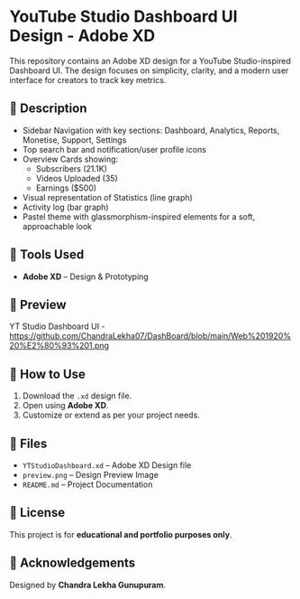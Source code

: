 # YouTube Studio Dashboard UI Design - Adobe XD

This repository contains an Adobe XD design for a YouTube Studio-inspired Dashboard UI. The design focuses on simplicity, clarity, and a modern user interface for creators to track key metrics.

## 📝 Description

- Sidebar Navigation with key sections: Dashboard, Analytics, Reports, Monetise, Support, Settings
- Top search bar and notification/user profile icons
- Overview Cards showing:
  - Subscribers (21.1K)
  - Videos Uploaded (35)
  - Earnings ($500)
- Visual representation of Statistics (line graph)
- Activity log (bar graph)
- Pastel theme with glassmorphism-inspired elements for a soft, approachable look

## 🎨 Tools Used

- **Adobe XD** – Design & Prototyping

## 📸 Preview

YT Studio Dashboard UI - https://github.com/ChandraLekha07/DashBoard/blob/main/Web%201920%20%E2%80%93%201.png

## 🚀 How to Use

1. Download the `.xd` design file.
2. Open using **Adobe XD**.
3. Customize or extend as per your project needs.

## 📂 Files

- `YTStudioDashboard.xd` – Adobe XD Design file
- `preview.png` – Design Preview Image
- `README.md` – Project Documentation

## 📄 License

This project is for **educational and portfolio purposes only**.

## 🙌 Acknowledgements

Designed by **Chandra Lekha Gunupuram**.
